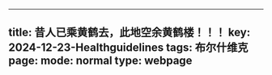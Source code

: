 ---
title: 昔人已乘黄鹤去，此地空余黄鹤楼！！！
key:  2024-12-23-Healthguidelines
tags: 布尔什维克
page:
    mode: normal
    type: webpage
  ---
